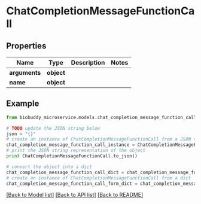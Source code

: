 # ChatCompletionMessageFunctionCall


## Properties

Name | Type | Description | Notes
------------ | ------------- | ------------- | -------------
**arguments** | **object** |  | 
**name** | **object** |  | 

## Example

```python
from biobuddy_microservice.models.chat_completion_message_function_call import ChatCompletionMessageFunctionCall

# TODO update the JSON string below
json = "{}"
# create an instance of ChatCompletionMessageFunctionCall from a JSON string
chat_completion_message_function_call_instance = ChatCompletionMessageFunctionCall.from_json(json)
# print the JSON string representation of the object
print ChatCompletionMessageFunctionCall.to_json()

# convert the object into a dict
chat_completion_message_function_call_dict = chat_completion_message_function_call_instance.to_dict()
# create an instance of ChatCompletionMessageFunctionCall from a dict
chat_completion_message_function_call_form_dict = chat_completion_message_function_call.from_dict(chat_completion_message_function_call_dict)
```
[[Back to Model list]](../README.md#documentation-for-models) [[Back to API list]](../README.md#documentation-for-api-endpoints) [[Back to README]](../README.md)


